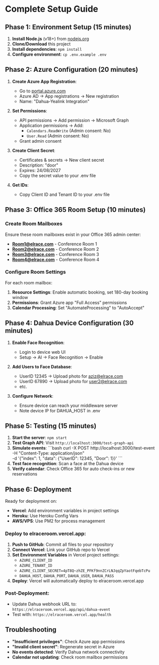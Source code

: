 # Complete Setup Guide

## Phase 1: Environment Setup (15 minutes)

1. **Install Node.js** (v18+) from [nodejs.org](https://nodejs.org)
2. **Clone/Download** this project
3. **Install dependencies**: `npm install`
4. **Configure environment**: `cp .env.example .env`

## Phase 2: Azure Configuration (20 minutes)

1. **Create Azure App Registration**:
   - Go to [portal.azure.com](https://portal.azure.com)
   - Azure AD → App registrations → New registration
   - Name: "Dahua-Yealink Integration"

2. **Set Permissions**:
   - API permissions → Add permission → Microsoft Graph
   - Application permissions → Add:
     - `Calendars.ReadWrite` (Admin consent: No)
     - `User.Read` (Admin consent: No)
   - Grant admin consent

3. **Create Client Secret**:
   - Certificates & secrets → New client secret
   - Description: "door" 
   - Expires: 24/08/2027
   - Copy the secret value to your .env file

4. **Get IDs**:
   - Copy Client ID and Tenant ID to your .env file

## Phase 3: Office 365 Room Setup (10 minutes)

### Create Room Mailboxes
Ensure these room mailboxes exist in your Office 365 admin center:
- **Room1@elrace.com** - Conference Room 1
- **Room2@elrace.com** - Conference Room 2  
- **Room3@elrace.com** - Conference Room 3
- **Room4@elrace.com** - Conference Room 4

### Configure Room Settings
For each room mailbox:
1. **Resource Settings**: Enable automatic booking, set 180-day booking window
2. **Permissions**: Grant Azure app "Full Access" permissions
3. **Calendar Processing**: Set "AutomateProcessing" to "AutoAccept"

## Phase 4: Dahua Device Configuration (30 minutes)

1. **Enable Face Recognition**:
   - Login to device web UI
   - Setup → AI → Face Recognition → Enable

2. **Add Users to Face Database**:
   - UserID 12345 → Upload photo for aziz@elrace.com
   - UserID 67890 → Upload photo for user2@elrace.com
   - etc.

3. **Configure Network**:
   - Ensure device can reach your middleware server
   - Note device IP for DAHUA_HOST in .env

## Phase 5: Testing (15 minutes)

1. **Start the server**: `npm start`
2. **Test Graph API**: Visit `http://localhost:3000/test-graph-api`
3. **Simulate events**: 
   \`\`\`bash
   curl -X POST http://localhost:3000/test-event \
     -H "Content-Type: application/json" \
     -d '{"index": 1, "data": {"UserID": 12345, "Door": 1}}'
   \`\`\`
4. **Test face recognition**: Scan a face at the Dahua device
5. **Verify calendar**: Check Office 365 for auto check-ins or new reservations

## Phase 6: Deployment

Ready for deployment on:
- **Vercel**: Add environment variables in project settings
- **Heroku**: Use Heroku Config Vars
- **AWS/VPS**: Use PM2 for process management

### Deploy to elraceroom.vercel.app:
1. **Push to GitHub**: Commit all files to your repository
2. **Connect Vercel**: Link your GitHub repo to Vercel
3. **Set Environment Variables** in Vercel project settings:
   - `AZURE_CLIENT_ID`
   - `AZURE_TENANT_ID` 
   - `AZURE_CLIENT_SECRET=4pT8Q~zhZE_PFKf9nnZCrLNJqqZpYaotFqebTcPu`
   - `DAHUA_HOST`, `DAHUA_PORT`, `DAHUA_USER`, `DAHUA_PASS`
4. **Deploy**: Vercel will automatically deploy to elraceroom.vercel.app

### Post-Deployment:
- Update Dahua webhook URL to: `https://elraceroom.vercel.app/api/dahua-event`
- Test with: `https://elraceroom.vercel.app/health`

## Troubleshooting

- **"Insufficient privileges"**: Check Azure app permissions
- **"Invalid client secret"**: Regenerate secret in Azure
- **No events detected**: Verify Dahua network connectivity
- **Calendar not updating**: Check room mailbox permissions
